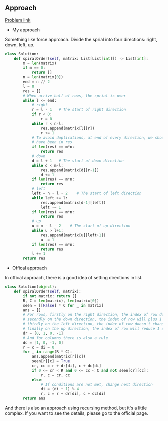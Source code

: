 ## Approach

[Problem link](https://leetcode.com/problems/spiral-matrix/)

- My approach

Something like force approach. Divide the sprial into four directions: right, down, left, up.
```python
class Solution:
    def spiralOrder(self, matrix: List[List[int]]) -> List[int]:
        m = len(matrix)
        if m == 0:
            return []
        n = len(matrix[0])
        end = n // 2
        l = 0
        res = []
        # When arrive half of rows, the sprial is over
        while l <= end:
            # right
            r = l - 1   # The start of right direction
            if r < 0:
                r = 0
            while r < n-l:
                res.append(matrix[l][r])
                r += 1
            # To avoid duplications, at end of every direction, we should judge if all the elements in matrix
            # have been in res
            if len(res) == m*n:
                return res
            # down
            d = l + 1   # The start of down direction
            while d < m-l:
                res.append(matrix[d][r-1])
                d += 1
            if len(res) == m*n:
                return res
            # left
            left = n - l - 2    # The start of left direction
            while left >= l:
                res.append(matrix[d-1][left])
                left -= 1
            if len(res) == m*n:
                return res
            # up
            u = m - l - 2    # The start of up direction
            while u > l+1:
                res.append(matrix[u][left+1])
                u -= 1
            if len(res) == m*n:
                return res
            l += 1
        return res
```

- Offical approach

In offical approach, there is a good idea of setting directions in list.
```python
class Solution(object):
    def spiralOrder(self, matrix):
        if not matrix: return []
        R, C = len(matrix), len(matrix[0])
        seen = [[False] * C for _ in matrix]
        ans = []
        # For rows, firstly on the right direction, the index of row doesn't change
        # secondly on the down direction, the index of row will plus 1 every time
        # thirdly on the left direction, the index of row doesn't change
        # finally on the up direction, the index of row will reduce 1 every time
        dr = [0, 1, 0, -1]
        # And for columns there is also a rule
        dc = [1, 0, -1, 0]
        r = c = di = 0
        for _ in range(R * C):
            ans.append(matrix[r][c])
            seen[r][c] = True
            cr, cc = r + dr[di], c + dc[di]
            if 0 <= cr < R and 0 <= cc < C and not seen[cr][cc]:
                r, c = cr, cc
            else:
                # If conditions are not met, change next direction
                di = (di + 1) % 4
                r, c = r + dr[di], c + dc[di]
        return ans
```

And there is also an approach using recursing method, but it's a little complex. If you want to see the details, please go to the 
official page.
